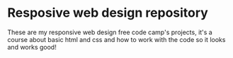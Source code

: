 # Resposive web design repository
These are my responsive web design free code camp's projects, it's a course about basic html and css and how to work with the code so it looks and works good!
